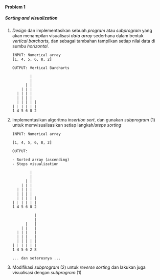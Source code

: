 #### Problem 1
##### Sorting and visualization

1. *Design* dan implementasikan sebuah *program* atau *subprogram* yang akan menampilan visualisasi *data array* sederhana dalam bentuk *vertical barcharts*, dan sebagai tambahan tampilkan setiap nilai data di sumbu *horizontal*.
    
    ```
    INPUT: Numerical array
    [1, 4, 5, 6, 8, 2]

    OUTPUT: Vertical Barcharts

            |   
            |   
          | |  
        | | |   
      | | | |  
      | | | |  
      | | | | |
    | | | | | | 
    1 4 5 6 8 2 

    ```
2. Implementasikan algoritma *insertion sort*, dan gunakan *subprogram* (1) untuk memvisualisasikan setiap langkah/*steps* *sorting* 

    ```
    INPUT: Numerical array

    [1, 4, 5, 6, 8, 2]

    OUTPUT:

    - Sorted array (ascending)
    - Steps visualization

            |   
            |   
          | |  
        | | |   
      | | | |   
      | | | |   
      | | | | | 
    | | | | | | 
    1 4 5 6 8 2 

              | 
              | 
          |   | 
        | |   | 
      | | |   | 
      | | |   | 
      | | | | | 
    | | | | | | 
    1 4 5 6 2 8 

    ... dan seterusnya ...

    ```

3. Modifikasi *subprogram* (2) untuk *reverse sorting* dan lakukan juga visualisasi dengan *subprogram* (1)